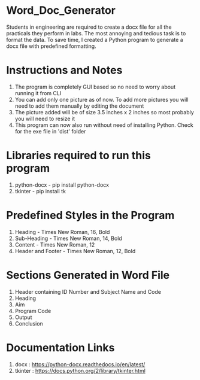 # Word_Doc_Generator
Students in engineering are required to create a docx file for all the practicals they perform in labs. The most annoying and tedious task is to format the data. To save time, I created a Python program to generate a docx file with predefined formatting.

# Instructions and Notes
1. The program is completely GUI based so no need to worry about running it from CLI
2. You can add only one picture as of now. To add more pictures you will need to add them manually by editing the document
3. The picture added will be of size 3.5 inches x 2 inches so most probably you will need to resize it 
4. This program can now also run without need of installing Python. Check for the exe file in 'dist' folder
# Libraries required to run this program
1. python-docx - pip install python-docx
2. tkinter - pip install tk

# Predefined Styles in the Program
1. Heading - Times New Roman, 16, Bold
2. Sub-Heading - Times New Roman, 14, Bold
3. Content - Times New Roman, 12
4. Header and Footer - Times New Roman, 12, Bold

# Sections Generated in Word File
1. Header containing ID Number and Subject Name and Code 
2. Heading
3. Aim
4. Program Code
5. Output
6. Conclusion

# Documentation Links
1. docx : https://python-docx.readthedocs.io/en/latest/
2. tkinter : https://docs.python.org/2/library/tkinter.html
